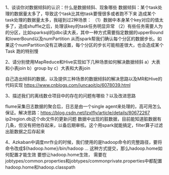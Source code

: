 1、谈谈你对数据倾斜的认识：什么是数据倾斜、现象哪些
数据倾斜：某个task处理的数据量太多了，导致这个task比其他task要慢很多或者跑不下来
造成某个task处理的数据量太多，我碰到过2种场景：
（1）数据中本身某个key对应的值太多了，造成shuffle之后，处理该key的task任务明显异常
（2）有些任务需要人为的分区，比如sparksql的jdbc读大表，其中一种方式需要指定数据的upperBound和lowerBound以及numPartition
从而spark帮我们确认每个分区的数据步长。如果这个numPartition没有正确设置，每个分区的步长可能相差很大，也会造成某个Task
跑的特别慢


2、请分别使用MapReduce和Hive实现如下几种场景如何解决数据倾斜
a）大表和小表join
b）group by
c）大表和大表join

自己造出倾斜的数据，以及提供三种场景的数据倾斜的解决思路以及MR和Hive的代码实现
https://www.cnblogs.com/juncaoit/p/6078039.html

3、描述我们的离线数仓项目中的存在的问题有哪些？以及改进思路

flume采集日志数据的聚合后，日志是由一个single agent来处理的，高可用怎么保证。解决思路：https://blog.csdn.net/lzxlfly/article/details/80672267                                                    
ip2region.db这个db文件的更新问题
数据中出现的脏数据，目前能知道脏数据有几条，但没有把他存起来，以备后期审核。这个用spark就能搞定，filter算子过滤出脏数据之后存起来


4、Azkaban中调度mr作业的时候，我们使用的是hadoop命令的完整路径，要将命令改成${hadoop.home}/bin/hadoop ... 这种方式提交，那么hadoop.home如何配置才能生效
要想让hadoop.home生效，
需要在jobtypes/common.properties和jobtypes/commonprivate.properties中都配置hadoop.home和hadoop.classpath
